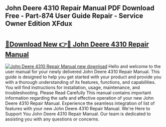 ## John Deere 4310 Repair Manual PDF Download Free - Part-874 User Guide Repair - Service Owner Edition XFdux

# <h2><a href="http://bc92408.oget.top/?id=John+Deere+4310+Repair+Manual">🔗Download New 👉🔴 John Deere 4310 Repair Manual</a></h2>

[![John Deere 4310 Repair Manual new download](https://i.imgur.com/5g1atiW.png)](http://bc92408.oget.top/?id=John+Deere+4310+Repair+Manual)
Hello and welcome to the user manual for your newly delivered John Deere 4310 Repair Manual. This guide is designed to help you get started with your product and provide you with a thorough understanding of its features, functions, and capabilities. You will find instructions for installation, usage, maintenance, and troubleshooting. Please Read Carefully This manual contains important information regarding the safe and effective operation of your new John Deere 4310 Repair Manual. Experience the seamless integration of list of features with your new John Deere 4310 Repair Manual. We're Here to Support You John Deere 4310 Repair Manual. Our team is dedicated to assisting you with any questions or concerns.
